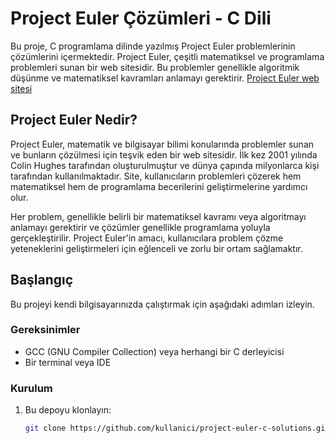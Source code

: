 # Project Euler Çözümleri - C Dili

Bu proje, C programlama dilinde yazılmış Project Euler problemlerinin çözümlerini içermektedir. Project Euler, çeşitli matematiksel ve programlama problemleri sunan bir web sitesidir. Bu problemler genellikle algoritmik düşünme ve matematiksel kavramları anlamayı gerektirir.
[Project Euler web sitesi](https://projecteuler.net/)

## Project Euler Nedir?

Project Euler, matematik ve bilgisayar bilimi konularında problemler sunan ve bunların çözülmesi için teşvik eden bir web sitesidir. İlk kez 2001 yılında Colin Hughes tarafından oluşturulmuştur ve dünya çapında milyonlarca kişi tarafından kullanılmaktadır. Site, kullanıcıların problemleri çözerek hem matematiksel hem de programlama becerilerini geliştirmelerine yardımcı olur.

Her problem, genellikle belirli bir matematiksel kavramı veya algoritmayı anlamayı gerektirir ve çözümler genellikle programlama yoluyla gerçekleştirilir. Project Euler'in amacı, kullanıcılara problem çözme yeteneklerini geliştirmeleri için eğlenceli ve zorlu bir ortam sağlamaktır.

## Başlangıç

Bu projeyi kendi bilgisayarınızda çalıştırmak için aşağıdaki adımları izleyin.

### Gereksinimler

- GCC (GNU Compiler Collection) veya herhangi bir C derleyicisi
- Bir terminal veya IDE

### Kurulum

1. Bu depoyu klonlayın:
   ```sh
   git clone https://github.com/kullanici/project-euler-c-solutions.git
